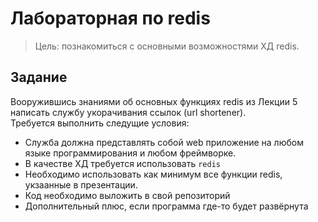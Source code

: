 # Лабораторная по redis

> Цель: познакомиться с основными возможностями ХД redis.

## Задание
Вооружившись знаниями об основных функциях redis из Лекции 5 написать 
службу укорачивания ссылок (url shortener).  
Требуется выполнить следущие условия:  
* Служба должна представлять собой web приложение на любом языке программирования и любом фреймворке.  
* В качестве ХД требуется использовать ``redis``
* Необходимо использовать как минимум все функции redis, укзаанные в презентации.
* Код необходимо выложить в свой репозиторий
* Дополнительный плюс, если программа где-то будет развёрнута 
